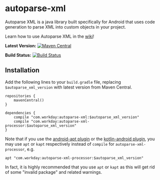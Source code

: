 # autoparse-xml

Autoparse XML is a java library built specifically for Android that uses code generation to parse XML into custom objects in your project.

Learn how to use Autoparse XML in the [wiki](https://github.com/workday/autoparse-xml/wiki)!

**Latest Version:**  [![Maven Central](https://maven-badges.herokuapp.com/maven-central/com.workday/autoparse-xml/badge.svg)](https://maven-badges.herokuapp.com/maven-central/com.workday/autoparse-xml)

**Build Status:** [![Build Status](https://travis-ci.org/Workday/autoparse-xml.svg?branch=master)](https://travis-ci.org/Workday/autoparse-xml)

## Installation

Add the following lines to your `build.gradle` file, replacing `$autoparse_xml_version` with latest version from Maven Central.

```
repositories {
    mavenCentral()
}

dependencies {
    compile "com.workday:autoparse-xml:$autoparse_xml_version"
    compile "com.workday:autoparse-xml-processor:$autoparse_xml_version"
}
```

Note that if you use the [android-apt plugin](https://bitbucket.org/hvisser/android-apt) or the [kotlin-android plugin](https://kotlinlang.org/docs/reference/using-gradle.html), you may use `apt` or `kapt` respectively instead of `compile` for `autoparse-xml-processor`, e.g.

```
apt "com.workday:autoparse-xml-processor:$autoparse_xml_version"
```
In fact, it is highly recommended that you use `apt` or `kapt` as this will get rid of some "invalid package" and related warnings.
